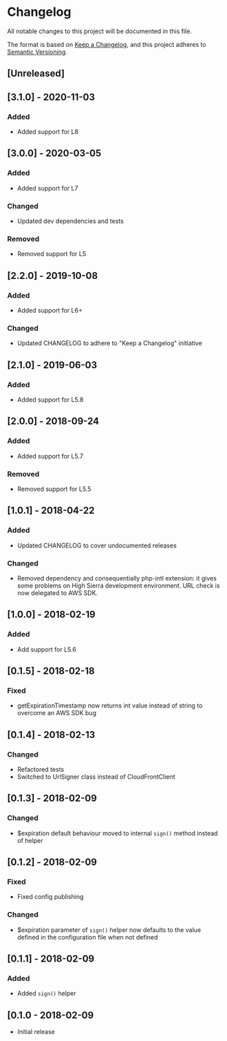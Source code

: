 # Changelog

All notable changes to this project will be documented in this file.

The format is based on [Keep a Changelog](https://keepachangelog.com/en/1.0.0/),
and this project adheres to [Semantic Versioning](https://semver.org/spec/v2.0.0.html).

## [Unreleased]

## [3.1.0] - 2020-11-03

### Added

- Added support for L8

## [3.0.0] - 2020-03-05

### Added

- Added support for L7

### Changed

- Updated dev dependencies and tests

### Removed

- Removed support for L5

## [2.2.0] - 2019-10-08

### Added

- Added support for L6+

### Changed

- Updated CHANGELOG to adhere to "Keep a Changelog" initiative

## [2.1.0] - 2019-06-03

### Added

- Added support for L5.8

## [2.0.0] - 2018-09-24

### Added

- Added support for L5.7

### Removed

- Removed support for L5.5

## [1.0.1] - 2018-04-22

### Added

- Updated CHANGELOG to cover undocumented releases

### Changed

- Removed dependency and consequentially php-intl extension: it gives some problems on High Sierra development environment. URL check is now delegated to AWS SDK.

## [1.0.0] - 2018-02-19

### Added

- Add support for L5.6

## [0.1.5] - 2018-02-18

### Fixed

- getExpirationTimestamp now returns int value instead of string to overcome an AWS SDK bug

## [0.1.4] - 2018-02-13

### Changed

- Refactored tests
- Switched to UrlSigner class instead of CloudFrontClient

## [0.1.3] - 2018-02-09

### Changed

- \$expiration default behaviour moved to internal `sign()` method instead of helper

## [0.1.2] - 2018-02-09

### Fixed

- Fixed config publishing

### Changed

- \$expiration parameter of `sign()` helper now defaults to the value defined in the configuration file when not defined

## [0.1.1] - 2018-02-09

### Added

- Added `sign()` helper

## [0.1.0 - 2018-02-09

- Initial release
